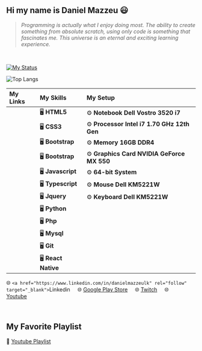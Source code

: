 ## Hi my name is Daniel Mazzeu 😃
<blockquote><em>Programming is actually what I enjoy doing most. The ability to create something from absolute scratch, using only code is something that fascinates me. This universe is an eternal and exciting learning experience.</em></blockquote>

<br/>

<a href="https://git.io/streak-stats"><img src="https://streak-stats.demolab.com?user=danzzeu&theme=solarized-dark&hide_border=false&border_radius=5&card_width=970&background=EBEBEB00" alt="My Status" /></a>

![Top Langs](https://github-readme-stats.vercel.app/api/top-langs/?username=danzzeu&theme=transparent&langs_count=8&hide_border=false&background=EBEBEB00&border_radius=5&card_width=970)

| My Links | My Skills | My Setup |
| :--------         | :--------         | :--------         |
|      | 🖥️ **HTML5**     | ⚙️ **Notebook Dell Vostro 3520 i7**     |
|       | 🖥️ **CSS3**     | ⚙️ **Processor Intel i7 1.70 GHz 12th Gen**     |
|      | 🖥️ **Bootstrap**     | ⚙️ **Memory 16GB DDR4**     |
|      | 🖥️ **Bootstrap**     | ⚙️ **Graphics Card NVIDIA GeForce MX 550**     |
|      | 🖥️ **Javascript**     | ⚙️ **64-bit System**     |
|      | 🖥️ **Typescript**     | ⚙️ **Mouse Dell KM5221W**     |
|      | 🖥️ **Jquery**     | ⚙️ **Keyboard Dell KM5221W**     |
|      | 🖥️ **Python**     |      |
|      | 🖥️ **Php**     |      |
|      | 🖥️ **Mysql**     |      |
|      | 🖥️ **Git**     |      |
|      | 🖥️ **React Native**     |      |

🌐 `<a href="https://www.linkedin.com/in/danielmazzeulk" rel="follow" target="_blank">`Linkedin</a>&nbsp;&nbsp;&nbsp;&nbsp;
🌐 <a href="https://www.youtube.com/playlist?list=PLiduNjzudndvROdIuM9HornT6zeRk3FDn" rel="follow" target="_blank">Google Play Store</a>&nbsp;&nbsp;&nbsp;&nbsp;
🌐 <a href="https://www.twitch.tv/danzzeu" rel="follow" target="_blank">Twitch</a>&nbsp;&nbsp;&nbsp;&nbsp;
🌐 <a href="https://www.youtube.com/playlist?list=PLiduNjzudndvROdIuM9HornT6zeRk3FDn" rel="follow" target="_blank">Youtube</a>&nbsp;&nbsp;&nbsp;&nbsp;

 <br/>

## My Favorite Playlist
🎵 <a href="https://www.youtube.com/playlist?list=PLiduNjzudndvROdIuM9HornT6zeRk3FDn" rel="follow" target="_blank">Youtube Playlist</a>
